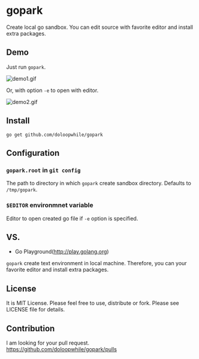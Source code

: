 # gopark

Create local go sandbox.
You can edit source with favorite editor and install extra packages.

## Demo
Just run `gopark`.

![demo1.gif](https://raw.github.com/doloopwhile/gopark/master/demo1.gif)

Or, with option `-e` to open with editor.

![demo2.gif](https://raw.github.com/doloopwhile/gopark/master/demo2.gif)

## Install
```
go get github.com/doloopwhile/gopark
```

## Configuration

### `gopark.root` in `git config`
The path to directory in which `gopark` create sandbox directory.
Defaults to `/tmp/gopark`.

### `$EDITOR` environmnet variable
Editor to open created go file if `-e` option is specified.

## VS.
 - Go Playground(http://play.golang.org)

`gopark` create text environment in local machine.
Therefore, you can your favorite editor and install extra packages.

## License
It is MIT License. Please feel free to use, distribute or fork.
Please see LICENSE file for details.

## Contribution
I am looking for your pull request.
https://github.com/doloopwhile/gopark/pulls
